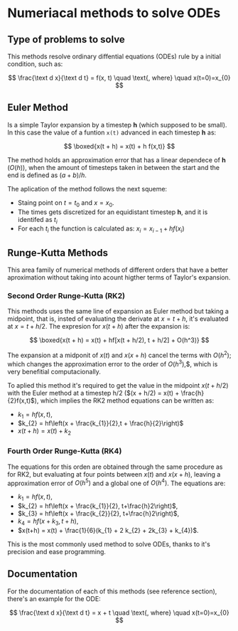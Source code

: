 # Numeriacal methods to solve ODEs

## Type of problems to solve

This methods resolve ordinary diffential equations (ODEs) rule by a initial condition, such as:

$$
\frac{\text d x}{\text d t} = f(x, t) \quad \text{, where} \quad x(t=0)=x_{0}
$$

## Euler Method 

Is a simple Taylor expansion by a timestep **h** (which supposed to be small).  In this case the value of a funtion `x(t)` advanced in each timestep **h** as:    

$$
\boxed{x(t + h) = x(t) + h f(x,t)}
$$

The method holds an approximation error that has a linear dependece of **h** ($O(h)$), when the amount of timesteps taken in between the start and the end is defined as $(a +b) / h$.

The aplication of the method follows the next squeme:

- Staing point on $t = t_{0}$ and $x = x_{0}$.
- The times gets discretized for an equidistant timestep **h**, and it is identifed as $t_{i}$
- For each $t_{i}$ the function is calculated as: $x_{i} = x_{i-1} + h f(x_{i})$


## Runge-Kutta Methods

This area family of numerical methods of different orders that have a better aproximation without taking into acount higther terms of Taylor's expansion.

### Second Order Runge-Kutta (RK2)

This methods uses the same line of expansion as Euler method but taking a midpoint, that is, insted of evaluating the derivate at $x= t+ h$, it's evaluated at $x = t+ h/2$. The expresion for $x(t+h)$ after the expansion is:

$$
\boxed{x(t + h) = x(t) + hf[x(t + h/2), t + h/2] + O(h^3)}
$$

The expansion at a midponit of $x(t)$ and $x(x +h)$ cancel the terms with $O(h^2)$; which changes the approximation error to the order of $O(h^{3})$,$, which is very benefitial computacionally.

To aplied this method it's required to get the value in the midpoint $x(t + h/2)$ with the Euler method at a timestep h/2 ($(x + h/2) = x(t) + \frac{h}{2}f(x,t)$), which implies the RK2 method equations can be written as:

* $k_{1} = hf(x,t),$
* $k_{2} = hf\left(x + \frac{k_{1}}{2},t + \frac{h}{2}\right)$
* $x(t + h) = x(t) + k_{2}$

### Fourth Order Runge-Kutta (RK4)

The equations for this orden are obtained through the same procedure as for RK2, but evaluating at four points between $x(t)$ and $x(x +h)$, leaving a approximation error of $O(h^5)$ and a global one of $O(h^4)$. The equations are:

* $k_{1} = hf(x, t)$,
* $k_{2} = hf\left(x + \frac{k_{1}}{2}, t+\frac{h}2\right)$,
* $k_{3} = hf\left(x + \frac{k_{2}}{2}, t+\frac{h}2\right)$,
* $k_{4} = hf\left(x + k_{3}, t + h \right)$,
* $x(t+h) = x(t) + \frac{1}{6}(k_{1} + 2 k_{2} + 2k_{3} + k_{4})$.

This is the most commonly used method to solve ODEs, thanks to it's precision and ease programming.


## Documentation

For the documentation of each of this methods (see reference section), there's an example for the ODE:

$$
\frac{\text d x}{\text d t} = x + t \quad \text{, where} \quad x(t=0)=x_{0}
$$
